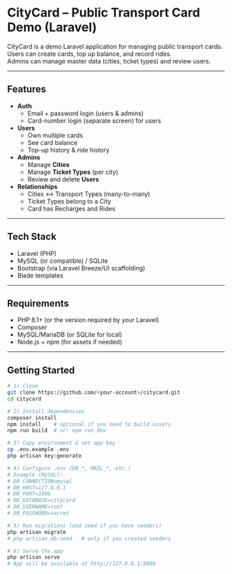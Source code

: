 # CityCard – Public Transport Card Demo (Laravel)

CityCard is a demo Laravel application for managing public transport cards.  
Users can create cards, top up balance, and record rides.  
Admins can manage master data (cities, ticket types) and review users.

---

## Features

- **Auth**
  - Email + password login (users & admins)
  - Card-number login (separate screen) for users
- **Users**
  - Own multiple cards
  - See card balance
  - Top-up history & ride history
- **Admins**
  - Manage **Cities**
  - Manage **Ticket Types** (per city)
  - Review and delete **Users**
- **Relationships**
  - Cities ↔ Transport Types (many-to-many)
  - Ticket Types belong to a City
  - Card has Recharges and Rides

---

## Tech Stack

- Laravel (PHP)
- MySQL (or compatible) / SQLite
- Bootstrap (via Laravel Breeze/UI scaffolding)
- Blade templates

---

## Requirements

- PHP 8.1+ (or the version required by your Laravel)
- Composer
- MySQL/MariaDB (or SQLite for local)
- Node.js + npm (for assets if needed)

---

## Getting Started

```bash
# 1) Clone
git clone https://github.com/<your-account>/citycard.git
cd citycard

# 2) Install dependencies
composer install
npm install    # optional if you need to build assets
npm run build  # or: npm run dev

# 3) Copy environment & set app key
cp .env.example .env
php artisan key:generate

# 4) Configure .env (DB_*, MAIL_*, etc.)
# Example (MySQL):
# DB_CONNECTION=mysql
# DB_HOST=127.0.0.1
# DB_PORT=3306
# DB_DATABASE=citycard
# DB_USERNAME=root
# DB_PASSWORD=secret

# 5) Run migrations (and seed if you have seeders)
php artisan migrate
# php artisan db:seed   # only if you created seeders

# 6) Serve the app
php artisan serve
# App will be available at http://127.0.0.1:8000
